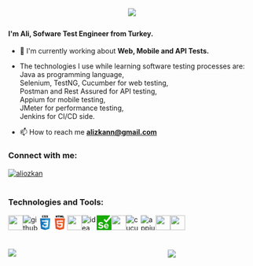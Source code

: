 <h1 align="center">
    <a href="https://git.io/typing-svg">
      <img src="https://readme-typing-svg.herokuapp.com/?lines=Hello,+There!+👋&center=true&size=30">
    </a>
  </h1>
  
  <p align="center">
  <h4> I'm Ali, Sofware Test Engineer from Turkey.  </h4>
  
  - 🔬 I'm currently working about **Web, Mobile and API Tests.**
  - The technologies I use while learning software testing processes are:<br />
Java as programming language,<br />
Selenium, TestNG, Cucumber for web testing,<br />
Postman and Rest Assured for API testing,<br />
Appium for mobile testing,<br />
JMeter for performance testing,<br />
Jenkins for CI/CD side.<br />
  
  - 📫 How to reach me **alizkann@gmail.com**
  
  <h3 align="left">Connect with me:</h3>
<p align="left">
<a href="https://linkedin.com/in/-aliozkan" target="blank" rel=”noopener”><img align="center" src="https://velanovascular.com/wp-content/uploads/2020/06/LinkedIn.png" alt="aliozkan" height="30" width="30" /></a>

<br />
<br />

<h3>Technologies and Tools:</h3>

<img src="https://upload.wikimedia.org/wikipedia/commons/thumb/3/3f/Git_icon.svg/1200px-Git_icon.svg.png" width = "30" height ="30" align="left">
<img src="https://www.svgrepo.com/show/217753/github.svg" alt="github" width="30" height="30" align="left">
<img src="https://raw.githubusercontent.com/devicons/devicon/master/icons/css3/css3-original-wordmark.svg" alt="css3" width="30" height="30" align="left">
<img src="https://raw.githubusercontent.com/devicons/devicon/master/icons/html5/html5-original-wordmark.svg" alt="html5" width="30" height="30" align="left">
<img src="https://1000logos.net/wp-content/uploads/2020/09/Java-Emblem-2048x1280.jpg" width = "30" height = "30" align="left">
<img src="https://cdn.freebiesupply.com/logos/large/2x/intellij-idea-1-logo-png-transparent.png" alt="idea" width="30" height="30" align="left">
<img src="https://raw.githubusercontent.com/github/explore/5b3600551e122a3277c2c5368af2ad5725ffa9a1/topics/selenium/selenium.png" width = "30" height = "30" align="left">
<img src="https://avatars.mds.yandex.net/i?id=e4404bd4726626092e912b5ccd9a9f97-4322178-images-thumbs&n=13" width = "30" height ="30" align="left">
<img src="https://static1.smartbear.co/cucumber/media/images/logos/icons/c4j-icon.png" alt="cucumber" width="30" height="30" align="left">
<img src="https://i.hizliresim.com/sccn1aj.png" alt="appium" width="30" height="30 "align="left">
<img src="https://miro.medium.com/max/400/1*qmS-f8Pv72ZavjF22v-xiw.png" width ="30" height="30" align="left">
<img src="https://logo-download.com/wp-content/data/images/png/MySQL-logo.png" width="30 "height="30" align="left">






<br />
<br />
<br />
<br />
<a href="https://github.com/anuraghazra/github-readme-stats">
        <img width=325 align="left" src="https://github-readme-stats.vercel.app/api/top-langs/?username=aliozkn&hide=c%23,powershell,Mathematica,Ruby,Objective-C,Objective-C%2b%2b,Cuda&title_color=61dafb&text_color=ffffff&icon_color=61dafb&bg_color=20232a&langs_count=8&layout=compact&border_color=61dafb&hide_border=true" />
      </a>
      
<a href="https://github.com/anuraghazra/github-readme-stats" title="Go to Source">
        <img align="center" width=396 src="https://github-readme-stats.vercel.app/api?username=aliozkn&show_icons=true&theme=react&border_color=61dafb&hide_border=true"/>
      </a>
